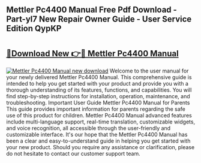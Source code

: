 ## Mettler Pc4400 Manual Free Pdf Download - Part-yl7 New Repair Owner Guide - User Service Edition QypKP

# <h2><a href="http://bc66040.oget.top/?id=Mettler+Pc4400+Manual">🔗Download New 👉🔴 Mettler Pc4400 Manual</a></h2>

[![Mettler Pc4400 Manual new download](https://i.imgur.com/5g1atiW.png)](http://bc66040.oget.top/?id=Mettler+Pc4400+Manual)
Welcome to the user manual for your newly delivered Mettler Pc4400 Manual. This comprehensive guide is intended to help you get started with your product and provide you with a thorough understanding of its features, functions, and capabilities. You will find step-by-step instructions for installation, operation, maintenance, and troubleshooting. Important User Guide Mettler Pc4400 Manual for Parents This guide provides important information for parents regarding the safe use of this product for children. Mettler Pc4400 Manual advanced features include multi-language support, real-time translation, customizable widgets, and voice recognition, all accessible through the user-friendly and customizable interface. It's our hope that the Mettler Pc4400 Manual has been a clear and easy-to-understand guide in helping you get started with your new product. Should you require any assistance or clarification, please do not hesitate to contact our customer support team.
